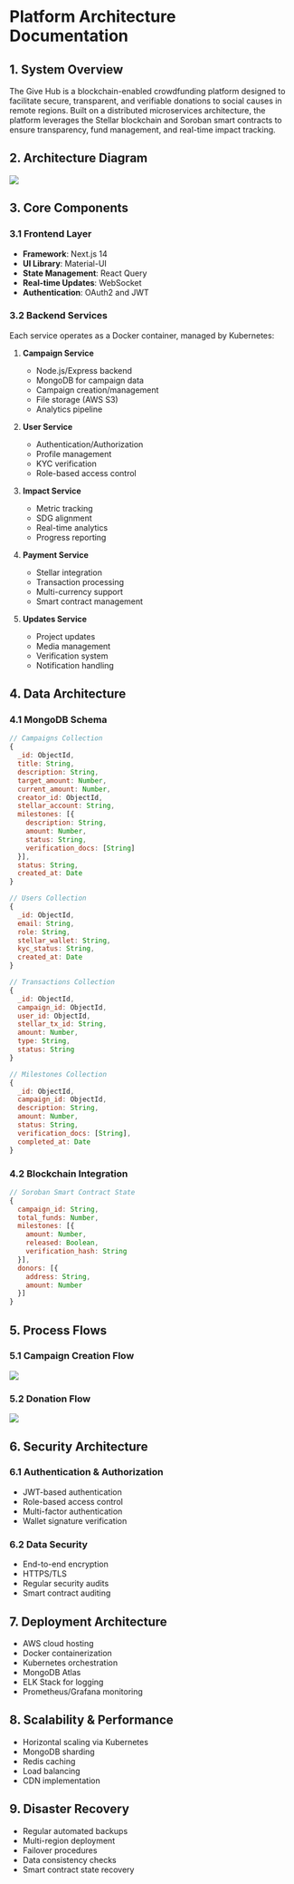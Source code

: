 # Platform Architecture Documentation

## 1. System Overview
The Give Hub is a blockchain-enabled crowdfunding platform designed to facilitate secure, transparent, and verifiable donations to social causes in remote regions. Built on a distributed microservices architecture, the platform leverages the Stellar blockchain and Soroban smart contracts to ensure transparency, fund management, and real-time impact tracking.

## 2. Architecture Diagram
![](/img/system-architecture.svg)

## 3. Core Components

### 3.1 Frontend Layer
- **Framework**: Next.js 14
- **UI Library**: Material-UI
- **State Management**: React Query
- **Real-time Updates**: WebSocket
- **Authentication**: OAuth2 and JWT

### 3.2 Backend Services
Each service operates as a Docker container, managed by Kubernetes:

1. **Campaign Service**
   - Node.js/Express backend
   - MongoDB for campaign data
   - Campaign creation/management
   - File storage (AWS S3)
   - Analytics pipeline

2. **User Service**
   - Authentication/Authorization
   - Profile management
   - KYC verification
   - Role-based access control

3. **Impact Service**
   - Metric tracking
   - SDG alignment
   - Real-time analytics
   - Progress reporting

4. **Payment Service**
   - Stellar integration
   - Transaction processing
   - Multi-currency support
   - Smart contract management

5. **Updates Service**
   - Project updates
   - Media management
   - Verification system
   - Notification handling

## 4. Data Architecture

### 4.1 MongoDB Schema
```javascript
// Campaigns Collection
{
  _id: ObjectId,
  title: String,
  description: String,
  target_amount: Number,
  current_amount: Number,
  creator_id: ObjectId,
  stellar_account: String,
  milestones: [{
    description: String,
    amount: Number,
    status: String,
    verification_docs: [String]
  }],
  status: String,
  created_at: Date
}

// Users Collection
{
  _id: ObjectId,
  email: String,
  role: String,
  stellar_wallet: String,
  kyc_status: String,
  created_at: Date
}

// Transactions Collection
{
  _id: ObjectId,
  campaign_id: ObjectId,
  user_id: ObjectId,
  stellar_tx_id: String,
  amount: Number,
  type: String,
  status: String
}

// Milestones Collection
{
  _id: ObjectId,
  campaign_id: ObjectId,
  description: String,
  amount: Number,
  status: String,
  verification_docs: [String],
  completed_at: Date
}
```

### 4.2 Blockchain Integration
```javascript
// Soroban Smart Contract State
{
  campaign_id: String,
  total_funds: Number,
  milestones: [{
    amount: Number,
    released: Boolean,
    verification_hash: String
  }],
  donors: [{
    address: String,
    amount: Number
  }]
}
```

## 5. Process Flows

### 5.1 Campaign Creation Flow
![](/charts/system-architecture-1.svg)

### 5.2 Donation Flow
![](/charts/system-architecture-2.svg)

## 6. Security Architecture

### 6.1 Authentication & Authorization
- JWT-based authentication
- Role-based access control
- Multi-factor authentication
- Wallet signature verification

### 6.2 Data Security
- End-to-end encryption
- HTTPS/TLS
- Regular security audits
- Smart contract auditing

## 7. Deployment Architecture
- AWS cloud hosting
- Docker containerization
- Kubernetes orchestration
- MongoDB Atlas
- ELK Stack for logging
- Prometheus/Grafana monitoring

## 8. Scalability & Performance
- Horizontal scaling via Kubernetes
- MongoDB sharding
- Redis caching
- Load balancing
- CDN implementation

## 9. Disaster Recovery
- Regular automated backups
- Multi-region deployment
- Failover procedures
- Data consistency checks
- Smart contract state recovery
